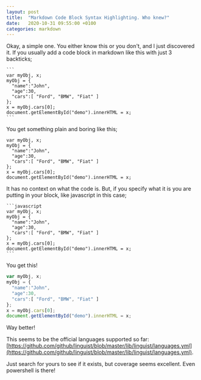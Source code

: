 ```yaml
---
layout: post
title:  "Markdown Code Block Syntax Highlighting. Who knew?"
date:   2020-10-31 09:55:00 +0100
categories: markdown
---
```


Okay, a simple one. You either know this or you don't, and I just discovered it. If you usually add a code block in markdown like this with just 3 backticks;

````
```
var myObj, x;
myObj = {
  "name":"John",
  "age":30,
  "cars":[ "Ford", "BMW", "Fiat" ]
};
x = myObj.cars[0];
document.getElementById("demo").innerHTML = x;
```
````

You get something plain and boring like this;

```
var myObj, x;
myObj = {
  "name":"John",
  "age":30,
  "cars":[ "Ford", "BMW", "Fiat" ]
};
x = myObj.cars[0];
document.getElementById("demo").innerHTML = x;
```

It has no context on what the code is. But, if you specify what it is you are putting in your block, like javascript in this case;

````
```javascript
var myObj, x;
myObj = {
  "name":"John",
  "age":30,
  "cars":[ "Ford", "BMW", "Fiat" ]
};
x = myObj.cars[0];
document.getElementById("demo").innerHTML = x;
```
```` 

You get this!

```javascript
var myObj, x;
myObj = {
  "name":"John",
  "age":30,
  "cars":[ "Ford", "BMW", "Fiat" ]
};
x = myObj.cars[0];
document.getElementById("demo").innerHTML = x;
```

Way better!

This seems to be the official languages supported so far: [https://github.com/github/linguist/blob/master/lib/linguist/languages.yml](https://github.com/github/linguist/blob/master/lib/linguist/languages.yml). 

Just search for yours to see if it exists, but coverage seems excellent. Even powershell is there!